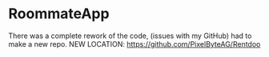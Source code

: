 # RoommateApp

There was a complete rework of the code, (issues with my GitHub) had to make a new repo.
NEW LOCATION: https://github.com/PixelByteAG/Rentdoo

